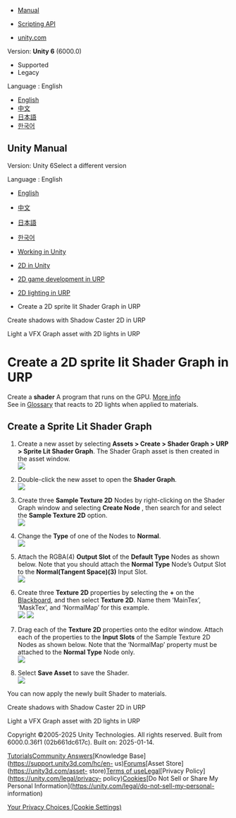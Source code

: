 [](https://docs.unity3d.com)

  * [Manual](../Manual/index.html)
  * [Scripting API](../ScriptReference/index.html)

  * [unity.com](https://unity.com/)

Version: **Unity 6** (6000.0)

  * Supported
  * Legacy

Language : English

  * [English](/Manual/urp/ShaderGraph.html)
  * [中文](/cn/current/Manual/urp/ShaderGraph.html)
  * [日本語](/ja/current/Manual/urp/ShaderGraph.html)
  * [한국어](/kr/current/Manual/urp/ShaderGraph.html)

[](https://docs.unity3d.com)

## Unity Manual

Version: Unity 6Select a different version

Language : English

  * [English](/Manual/urp/ShaderGraph.html)
  * [中文](/cn/current/Manual/urp/ShaderGraph.html)
  * [日本語](/ja/current/Manual/urp/ShaderGraph.html)
  * [한국어](/kr/current/Manual/urp/ShaderGraph.html)

  * [Working in Unity](../working-in-unity.html)
  * [2D in Unity](../Unity2D.html)
  * [2D game development in URP](../2d-urp-landing.html)
  * [2D lighting in URP](../urp/2d-index.html)
  * Create a 2D sprite lit Shader Graph in URP

[](../urp/2DShadows.html)

Create shadows with Shadow Caster 2D in URP

[](../urp/2d-visual-effect-graph-compatibility.html)

Light a VFX Graph asset with 2D lights in URP

# Create a 2D sprite lit Shader Graph in URP

Create a **shader** A program that runs on the GPU. [More
info](../Shaders.html)  
See in [Glossary](../Glossary.html#Shader) that reacts to 2D lights when
applied to materials.

## Create a Sprite Lit Shader Graph

  1. Create a new asset by selecting **Assets > Create > Shader Graph > URP > Sprite Lit Shader Graph**. The Shader Graph asset is then created in the asset window.  
![](../../uploads/urp/2D/2d-urp12-create-lit-shader.png)

  2. Double-click the new asset to open the **Shader Graph**.  
![](../../uploads/urp/2D/2d-urp12-open-shader-graph.png)

  3. Create three **Sample Texture 2D** Nodes by right-clicking on the Shader Graph window and selecting **Create Node** , then search for and select the **Sample Texture 2D** option.  
![](../../uploads/urp/2D/2d-urp12-create-node.png)

  4. Change the **Type** of one of the Nodes to **Normal**.  
![](../../uploads/urp/2D/2d-urp12-3-node-normal.png)

  5. Attach the RGBA(4) **Output Slot** of the **Default Type** Nodes as shown below. Note that you should attach the **Normal Type** Node’s Output Slot to the **Normal(Tangent Space)(3)** Input Slot.  
![](../../uploads/urp/2D/2d-urp12-attach-textures.png)

  6. Create three **Texture 2D** properties by selecting the **+** on the [Blackboard](http://docs.unity3d.com/Packages/com.unity.shadergraph@latest/index.html?subfolder=/manual/Blackboard.html), and then select **Texture 2D**. Name them ‘MainTex’, ‘MaskTex’, and ‘NormalMap’ for this example.  
![](../../uploads/urp/2D/2d-urp12-3-create-texture-2D.png)
![](../../uploads/urp/2D/2d-urp12-3-three-textures.png)

  7. Drag each of the **Texture 2D** properties onto the editor window. Attach each of the properties to the **Input Slots** of the Sample Texture 2D Nodes as shown below. Note that the ‘NormalMap’ property must be attached to the **Normal Type** Node only.  
![](../../uploads/urp/2D/2d-urp12-3-attach-properties.png)

  8. Select **Save Asset** to save the Shader.  
![](../../uploads/urp/2D/2d-urp12-3-save-shader.png)

You can now apply the newly built Shader to materials.

[](../urp/2DShadows.html)

Create shadows with Shadow Caster 2D in URP

[](../urp/2d-visual-effect-graph-compatibility.html)

Light a VFX Graph asset with 2D lights in URP

Copyright ©2005-2025 Unity Technologies. All rights reserved. Built from
6000.0.36f1 (02b661dc617c). Built on: 2025-01-14.

[Tutorials](https://learn.unity.com/)[Community
Answers](https://answers.unity3d.com)[Knowledge
Base](https://support.unity3d.com/hc/en-
us)[Forums](https://forum.unity3d.com)[Asset Store](https://unity3d.com/asset-
store)[Terms of
use](https://docs.unity3d.com/Manual/TermsOfUse.html)[Legal](https://unity.com/legal)[Privacy
Policy](https://unity.com/legal/privacy-
policy)[Cookies](https://unity.com/legal/cookie-policy)[Do Not Sell or Share
My Personal Information](https://unity.com/legal/do-not-sell-my-personal-
information)

[Your Privacy Choices (Cookie Settings)](javascript:void\(0\);)

